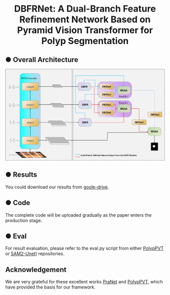 <h1 align="center">DBFRNet: A Dual-Branch Feature Refinement Network Based on Pyramid Vision Transformer for Polyp Segmentation</h1>

## ● Overall Architecture
 <div align="center"><img src="https://github.com/htkk1111/DBFRNet/blob/main/vis.png"></div>

## ● Results
 You could download our results from [goole-drive](https://drive.google.com/file/d/1-UWaBNtJjtEB_yhXXBSPJNMIx9uK-KZA/view?usp=drive_link).

## ● Code
The complete code will be uploaded gradually as the paper enters the production stage.

## ● Eval
For result evaluation, please refer to the eval.py script from either [PolypPVT](https://github.com/DengPingFan/Polyp-PVT) or [SAM2-Unet](https://github.com/WZH0120/SAM2-UNe)) repositories.


## Acknowledgement
We are very grateful for these excellent works [PraNet]([https://github.com/DengPingFan/Polyp-PVT](https://github.com/DengPingFan/PraNet)) and [PolypPVT](https://github.com/DengPingFan/Polyp-PVT), which have provided the basis for our framework.
